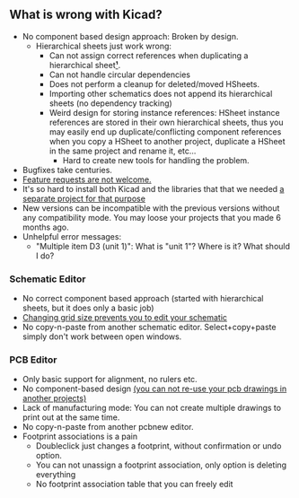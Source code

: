 ## What is wrong with Kicad?  

- No component based design approach: Broken by design.
  - Hierarchical sheets just work wrong:
    - Can not assign correct references when duplicating a hierarchical sheet[**¹**](https://github.com/aktos-io/kicad-tools/blob/master/kicad-fix-refs).
    - Can not handle circular dependencies 
    - Does not perform a cleanup for deleted/moved HSheets. 
    - Importing other schematics does not append its hierarchical sheets (no dependency tracking)
    - Weird design for storing instance references: HSheet instance references are stored in their own hierarchical sheets, thus you may easily end up duplicate/conflicting component references when you copy a HSheet to another project, duplicate a HSheet in the same project and rename it, etc... 
      - Hard to create new tools for handling the problem.
- Bugfixes take centuries. 
- [Feature requests are not welcome.](https://forum.kicad.info/t/can-i-merge-2-separate-kicad-board-designs-into-new-pcb-layout/821/14?u=ceremcem)
- It's so hard to install both Kicad and the libraries that that we needed [a separate project for that purpose](https://github.com/aktos-io/kicad-install)
- New versions can be incompatible with the previous versions without any compatibility mode. You may loose your projects that you made 6 months ago. 
- Unhelpful error messages:
  - "Multiple item D3 (unit 1)": What is "unit 1"? Where is it? What should I do?

### Schematic Editor 

- No correct component based approach (started with hierarchical sheets, but it does only a basic job)
- [Changing grid size prevents you to edit your schematic](https://forum.kicad.info/t/shematic-wire-can-not-be-connected/2891)
- No copy-n-paste from another schematic editor. Select+copy+paste simply don't work between open windows.

### PCB Editor

- Only basic support for alignment, no rulers etc.
- No component-based design [(you can not re-use your pcb drawings in another projects)](https://forum.kicad.info/t/can-i-merge-2-separate-kicad-board-designs-into-new-pcb-layout/821)
- Lack of manufacturing mode: You can not create multiple drawings to print out at the same time.
- No copy-n-paste from another pcbnew editor.
- Footprint associations is a pain
  - Doubleclick just changes a footprint, without confirmation or undo option. 
  - You can not unassign a footprint association, only option is deleting everything
  - No footprint association table that you can freely edit
